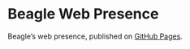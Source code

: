 # Beagle Web Presence

Beagle’s web presence, published on [GitHub Pages](https://Beagle-PSE.github.io/Beagle/branches/resource-type-mappings).